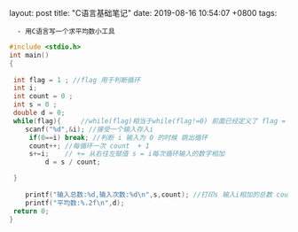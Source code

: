 layout: post
title:  "C语言基础笔记"
date:   2019-08-16 10:54:07 +0800
tags:

      - 用C语言写一个求平均数小工具

~~~c
#include <stdio.h>
int main()
{  
	
 int flag = 1 ; //flag 用于判断循环
 int i;
 int count = 0 ;
 int s = 0 ;
 double d = 0;
 while(flag){     //while(flag)相当于while(flag!=0) 前面已经定义了 flag = 1 这里判断在flag 在非0的情况下 进行循环 如果flag = 0 程序就不循环直接运行结束 因为定义了不等0 所有会无限进行循环
 	scanf("%d",&i); //接受一个输入存入i 
	 if(0==i) break; //判断 i 输入为 0 的时候 跳出循环
	 count++; //每循环一次 count  + 1  
	 s+=i;    // += 从右往左赋值 s = i每次循环输入的数字相加
         d = s / count;

 }
	
	printf("输入总数:%d,输入次数:%d\n",s,count); //打印s 输入i相加的总数 count 输入的次数
	printf("平均数:%.2f\n",d);
 return 0;
}
~~~


